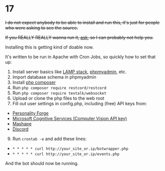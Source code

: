 # 17
~~I do not expect anybody to be able to install and run this, it's just for people who were asking to see the source.~~

~~If you REALLY REALLY wanna run it, [ask](https://discord.gg/MpUB5Hp), so I can probably not help you.~~

Installing this is getting kind of doable now.

It's written to be run in Apache with Cron Jobs, so quickly how to set that up:

1. Install server basics like [LAMP stack](http://howtoubuntu.org/how-to-install-lamp-on-ubuntu), [phpmyadmin](https://www.digitalocean.com/community/tutorials/how-to-install-and-secure-phpmyadmin-on-ubuntu-12-04), etc.
2. Import database schema in phpmyadmin
3. Install [php composer](https://getcomposer.org/)
4. Run `php composer require restcord/restcord`
5. Run `php composer require textalk/websocket`
6. Upload or clone the php files to the web root
7. Fill out user settings in config.php, including (free) API keys from:
  * [Personality Forge](http://www.personalityforge.com/)
  * [Microsoft Cognitive Services (Computer Vision API key)](https://www.microsoft.com/cognitive-services/en-us/sign-up)
  * [Mashape](https://market.mashape.com/)
  * [Discord](https://discordapp.com/developers/applications/me)
9. Run `crontab -e` and add these lines: 
  * `* * * * * curl http://your_site_or.ip/botwrapper.php`
  * `* * * * * curl http://your_site_or.ip/events.php`

And the bot should now be running.

